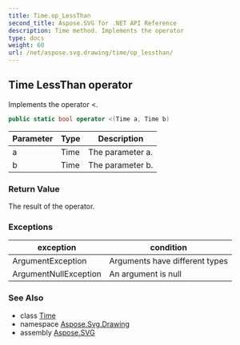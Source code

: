 ```yaml
---
title: Time.op_LessThan
second_title: Aspose.SVG for .NET API Reference
description: Time method. Implements the operator 
type: docs
weight: 60
url: /net/aspose.svg.drawing/time/op_lessthan/
---
```

## Time LessThan operator

Implements the operator &lt;.

```csharp
public static bool operator <(Time a, Time b)
```

| Parameter | Type | Description |
| --- | --- | --- |
| a | Time | The parameter a. |
| b | Time | The parameter b. |

### Return Value

The result of the operator.

### Exceptions

| exception | condition |
| --- | --- |
| ArgumentException | Arguments have different types |
| ArgumentNullException | An argument is null |

### See Also

* class [Time](../)
* namespace [Aspose.Svg.Drawing](../../time/)
* assembly [Aspose.SVG](../../../)
